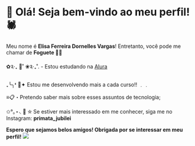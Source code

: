 # 🖤 Olá! Seja bem-vindo ao meu perfil! 🕷️

 Meu nome é **Elisa Ferreira Dornelles Vargas**! Entretanto, você pode me chamar de **Foguete 🚀😽** 
 
✿༉‧₊ 🍉˚ ❀༉‧₊˚. - Estou estudando na [Alura](www.alura.com.br)

₊╰╮❛ 🚨✦ Estou me desenvolvendo mais a cada curso!! ﹒﹒

≡📋・Pretendo saber mais sobre esses assuntos de tecnologia; 

✩°｡⋆⸜ 🧨 ✮ Se estiver mais interessado em me conhecer, siga me no Instagram: **primata_jubilei**

**Espero que sejamos belos amigos! Obrigada por se interessar em meu perfil!**
![](https://i.pinimg.com/originals/46/9a/2f/469a2f1ae5257059b8b3b6e3689321a3.gif)
